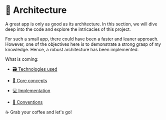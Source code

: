 # 🧬 Architecture

A great app is only as good as its architecture. In this section, we will dive deep into the code and explore the intricacies of this project.

For such a small app, there could have been a faster and leaner approach. However, one of the objectives here is to demonstrate a strong grasp of my knowledge. Hence, a robust architecture has been implemented.

What is coming:

- [🗃️ Technologies used](/technologies)

- [🔑 Core concepts](/concepts)

- [💻 Implementation](/implementation)

- [🤝 Conventions](/conventions)

☕ Grab your coffee and let's go!
